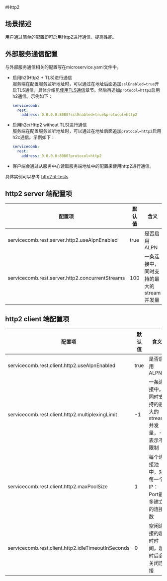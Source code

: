 #Http2

## 场景描述

用户通过简单的配置即可启用Http2进行通信，提高性能。

## 外部服务通信配置

与外部服务通信相关的配置写在microservice.yaml文件中。

* 启用h2\(Http2 + TLS\)进行通信  
  服务端在配置服务监听地址时，可以通过在地址后面追加`sslEnabled=true`开启TLS通信，具体介绍见[使用TLS通信](../security/tls.md)章节。然后再追加`protocol=http2`启用h2通信。示例如下：

  ```yaml
  servicecomb:
    rest:
      address: 0.0.0.0:8080?sslEnabled=true&protocol=http2
  ```

* 启用h2c\(Http2 without TLS\)进行通信  
  服务端在配置服务监听地址时，可以通过在地址后面追加`protocol=http2`启用h2c通信。示例如下：

  ```yaml
  servicecomb:
    rest:
      address: 0.0.0.0:8080?protocol=http2
  ```

* 客户端会通过从服务中心读取服务端地址中的配置来使用http2进行通信。 

具体实例可以参考 [http2-it-tests](https://github.com/apache/servicecomb-java-chassis/blob/master/integration-tests/it-consumer/src/main/java/org/apache/servicecomb/it/ConsumerMain.java)

## http2 server 端配置项

| 配置项                                        | 默认值  | 含义                                    | 注意 | 
|-----------------------------------------------|---------|---------------------------------------- |------|
|servicecomb.rest.server.http2.useAlpnEnabled   | true    |是否启用 ALPN                            |      |
|servicecomb.rest.server.http2.concurrentStreams| 100     |一条连接中，同时支持的最大的stream并发量 |以server端的concurrentStreams和client端的multiplexingLimit较小值为准|

## http2 client 端配置项

| 配置项                                            | 默认值 | 含义                                                  | 注意 | 
|---------------------------------------------------|--------|------------------------------------------------------ |------|
|servicecomb.rest.client.http2.useAlpnEnabled       |true    |是否启用 ALPN                                          |      |
|servicecomb.rest.client.http2.multiplexingLimit    |-1      |一条连接中，同时支持的最大的stream并发量，-1表示不限制 |以server端的concurrentStreams和client端的multiplexingLimit较小值为准 |
|servicecomb.rest.client.http2.maxPoolSize          |1       |每个连接池中，对每一个IP：Port最多建立的连接数         |      |
|servicecomb.rest.client.http2.idleTimeoutInSeconds |0       |空闲连接的超时时间，超时后会关闭连接                   |      |

